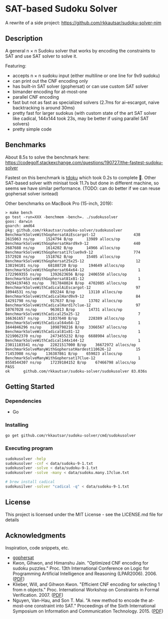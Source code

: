 # SAT-based Sudoku Solver

A rewrite of a side project: https://github.com/rkkautsar/sudoku-solver-nim

## Description

A general n &times; n Sudoku solver that works by encoding the constraints to SAT and use SAT solver to solve it.

Featuring:

- accepts n &times; n sudoku input (either multiline or one line for 9x9 sudoku)
- can print out the CNF encoding only
- has built-in SAT solver (gophersat) or can use custom SAT solver
- bimander encoding for at-most-one
- parallel CNF encoding
- fast but not as fast as specialized solvers (2.7ms for ai-escargot, naive backtracking is around 30ms)
- pretty fast for larger sudokus (with custom state of the art SAT solver like cadical, 144x144 took 23s, may be better if using parallel SAT solvers)
- pretty simple code

## Benchmarks

About 8.5s to solve the benchmark here: https://codegolf.stackexchange.com/questions/190727/the-fastest-sudoku-solver

Fastest on this benchmark is [tdoku](https://www.github.com/t-dillon/tdoku) which took 0.2s to complete :rocket:. Other SAT-based solver with minisat took 11.7s but done in different machine, so seems we have similar performance. (TODO: can do better if we can reuse gophersat solver isntead)

Other benchmarks on MacBook Pro (15-inch, 2019):

```
> make bench
go test -run=XXX -benchmem -bench=. ./sudokusolver
goos: darwin
goarch: amd64
pkg: github.com/rkkautsar/sudoku-solver/sudokusolver
BenchmarkSolveWithGophersatAiEscargot-12           	     438	   2615063 ns/op	 1524794 B/op	   13989 allocs/op
BenchmarkSolveWithGophersatHard9x9-12              	     440	   2687688 ns/op	 1614202 B/op	   14966 allocs/op
BenchmarkSolveWithGophersat17clue9x9-12            	     774	   1572928 ns/op	 1518762 B/op	   15405 allocs/op
BenchmarkSolveWithGophersat25x25-12                	      12	 138194101 ns/op	68188720 B/op	  194649 allocs/op
BenchmarkSolveWithGophersat64x64-12                	       1	1722969355 ns/op	1392623656 B/op	 2406550 allocs/op
BenchmarkSolveWithGophersat81x81-12                	       1	30294197463 ns/op	7817848024 B/op	 4702085 allocs/op
BenchmarkSolveWithCadicalAiEscargot-12             	      97	  10944531 ns/op	  892244 B/op	   13110 allocs/op
BenchmarkSolveWithCadicalHard9x9-12                	      84	  14291798 ns/op	  917637 B/op	   13702 allocs/op
BenchmarkSolveWithCadicalHard17clue-12             	      97	  10767028 ns/op	  963013 B/op	   14731 allocs/op
BenchmarkSolveWithCadical25x25-12                  	       7	 166361657 ns/op	31037640 B/op	  228389 allocs/op
BenchmarkSolveWithCadical64x64-12                  	       1	1644846296 ns/op	1098798216 B/op	 3366567 allocs/op
BenchmarkSolveWithCadical81x81-12                  	       1	3219062370 ns/op	2473455232 B/op	 6688904 allocs/op
BenchmarkSolveWithCadical144x144-12                	       1	23011183541 ns/op	22821517000 B/op	36672972 allocs/op
BenchmarkSolveManyWithGophersatHardest110626-12    	      15	  71453908 ns/op	136387861 B/op	  659023 allocs/op
BenchmarkSolveManyWithGophersat17Clue-12           	       1	8558544307 ns/op	17239184152 B/op	67466798 allocs/op
PASS
ok  	github.com/rkkautsar/sudoku-solver/sudokusolver	83.036s
```

## Getting Started

### Dependencies

- Go

### Installing

```sh
go get github.com/rkkautsar/sudoku-solver/cmd/sudokusolver
```

### Executing program

```sh
sudokusolver -help
sudokusolver -cnf < data/sudoku-9-1.txt
sudokusolver -solve < data/sudoku-9-1.txt
sudokusolver -solve -many < data/sudoku.many.17clue.txt

# brew install cadical
sudokusilver -solver "cadical -q" < data/sudoku-9-1.txt
```

## License

This project is licensed under the MIT License - see the LICENSE.md file for details

## Acknowledgments

Inspiration, code snippets, etc.

- [gophersat](https://github.com/crillab/gophersat)
- Kwon, Gihwon, and Himanshu Jain. "Optimized CNF encoding for sudoku puzzles." Proc. 13th International Conference on Logic for Programming Artificial Intelligence and Reasoning (LPAR2006). 2006. ([PDF](http://www.cs.cmu.edu/~hjain/papers/sudoku-as-SAT.pdf))
- Klieber, Will, and Gihwon Kwon. "Efficient CNF encoding for selecting 1 from n objects." Proc. International Workshop on Constraints in Formal Verification. 2007. ([PDF](https://www.cs.cmu.edu/~wklieber/papers/2007_efficient-cnf-encoding-for-selecting-1.pdf))
- Nguyen, Van-Hau, and Son T. Mai. "A new method to encode the at-most-one constraint into SAT." Proceedings of the Sixth International Symposium on Information and Communication Technology. 2015. ([PDF](https://www.researchgate.net/profile/Van-Hau-Nguyen/publication/301455290_A_New_Method_to_Encode_the_At-Most-One_Constraint_into_SAT/links/5d2bfbaba6fdcc2462e0e269/A-New-Method-to-Encode-the-At-Most-One-Constraint-into-SAT.pdf))
